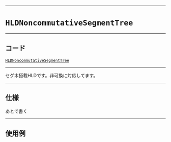 _____

# `HLDNoncommutativeSegmentTree`

_____

## コード

[`HLDNoncommutativeSegmentTree`](https://github.com/titan-23/Library_py/blob/main/Graph/HLD/HLDNoncommutativeSegmentTree.py)
<!-- code=https://github.com/titan-23/Library_py/blob/main/Graph\HLD\HLDNoncommutativeSegmentTree.py -->

_____

セグ木搭載HLDです。非可換に対応してます。

_____

## 仕様

あとで書く

_____

## 使用例

```python
```
